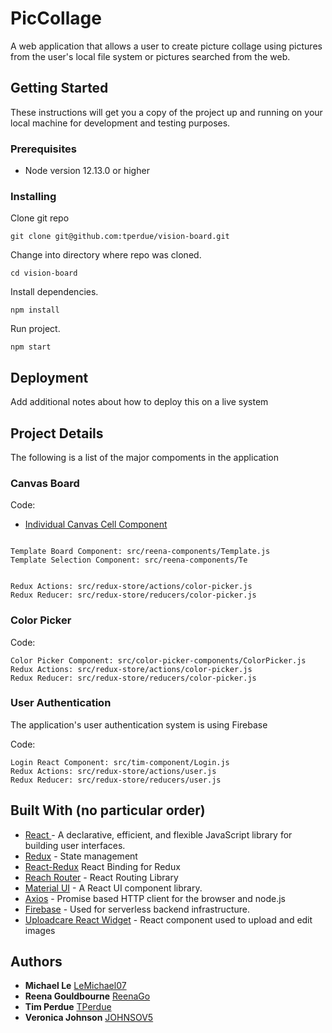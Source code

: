 # PicCollage

A web application that allows a user to create picture collage using pictures from the user's local file system or pictures searched from the web.

## Getting Started

These instructions will get you a copy of the project up and running on your local machine for development and testing purposes. 

### Prerequisites

 * Node version 12.13.0 or higher


### Installing

Clone git repo

```
git clone git@github.com:tperdue/vision-board.git
```

Change into directory where repo was cloned.

```
cd vision-board
```

Install dependencies.

```
npm install 
```

Run project.

```
npm start 
```





## Deployment

Add additional notes about how to deploy this on a live system

## Project Details

The following is a list of the major compoments in the application

### Canvas Board



Code:
* [Individual Canvas Cell Component](src/reena-components/Canvas.js)
```

Template Board Component: src/reena-components/Template.js 
Template Selection Component: src/reena-components/Te


Redux Actions: src/redux-store/actions/color-picker.js
Redux Reducer: src/redux-store/reducers/color-picker.js

```

### Color Picker

Code:
```
Color Picker Component: src/color-picker-components/ColorPicker.js 
Redux Actions: src/redux-store/actions/color-picker.js
Redux Reducer: src/redux-store/reducers/color-picker.js

```

### User Authentication

The application's user authentication system is using Firebase

Code:
```
Login React Component: src/tim-component/Login.js 
Redux Actions: src/redux-store/actions/user.js
Redux Reducer: src/redux-store/reducers/user.js

```





## Built With (no particular order)

* [React ](https://github.com/facebook/react) - A declarative, efficient, and flexible JavaScript library for building user interfaces. 
* [Redux](https://github.com/reduxjs/redux) - State management
* [React-Redux](https://github.com/reduxjs/react-redux) React Binding for Redux
* [Reach Router](https://github.com/reach/router) - React Routing Library
* [Material UI](https://github.com/mui-org/material-ui) - A React UI component library.
* [Axios](https://github.com/axios/axios) - Promise based HTTP client for the browser and node.js
* [Firebase](https://github.com/firebase/firebase-js-sdk) - Used for serverless backend infrastructure.
* [Uploadcare React Widget](https://github.com/uploadcare/react-widget) - React component used to upload and edit images



## Authors

* **Michael Le**  [LeMichael07](https://github.com/LeMichael07)
* **Reena Gouldbourne** [ReenaGo](https://github.com/ReenaGo)
* **Tim Perdue**  [TPerdue](https://github.com/tperdue)
* **Veronica Johnson** [JOHNSOV5](https://github.com/JOHNSOV5)



